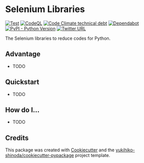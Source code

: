 # Selenium Libraries

[![Test](https://github.com/yukihiko-shinoda/selenium-libraries/workflows/Test/badge.svg)](https://github.com/yukihiko-shinoda/selenium-libraries/actions?query=workflow%3ATest)
[![CodeQL](https://github.com/yukihiko-shinoda/selenium-libraries/workflows/CodeQL/badge.svg)](https://github.com/yukihiko-shinoda/selenium-libraries/actions?query=workflow%3ACodeQL)
[![Code Climate technical debt](https://img.shields.io/codeclimate/tech-debt/yukihiko-shinoda/selenium-libraries)](https://codeclimate.com/github/yukihiko-shinoda/selenium-libraries)
[![Dependabot](https://flat.badgen.net/github/dependabot/yukihiko-shinoda/selenium-libraries?icon=dependabot)](https://github.com/yukihiko-shinoda/selenium-libraries/security/dependabot)
[![PyPI - Python Version](https://img.shields.io/pypi/pyversions/seleniumlibraries)](https://pypi.org/project/seleniumlibraries)
[![Twitter URL](https://img.shields.io/twitter/url?style=social&url=https%3A%2F%2Fgithub.com%2Fyukihiko-shinoda%2Fselenium-libraries)](http://twitter.com/share?text=Selenium%20Libraries&url=https://pypi.org/project/seleniumlibraries/&hashtags=python)

The Selenium libraries to reduce codes for Python.

## Advantage

* TODO

## Quickstart

* TODO

<!-- markdownlint-disable no-trailing-punctuation -->
## How do I...
<!-- markdownlint-enable no-trailing-punctuation -->

* TODO

## Credits

This package was created with [Cookiecutter] and the [yukihiko-shinoda/cookiecutter-pypackage] project template.

[Cookiecutter]: https://github.com/audreyr/cookiecutter
[yukihiko-shinoda/cookiecutter-pypackage]: https://github.com/audreyr/cookiecutter-pypackage
